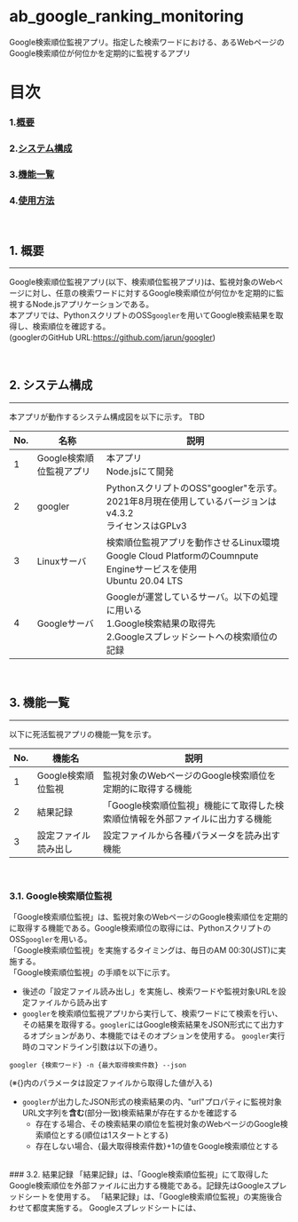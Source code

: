 # ab_google_ranking_monitoring
Google検索順位監視アプリ。指定した検索ワードにおける、あるWebページのGoogle検索順位が何位かを定期的に監視するアプリ


# 目次
### 1.[概要](#anchor1)
### 2.[システム構成](#anchor2)
### 3.[機能一覧](#anchor3)
### 4.[使用方法](#anchor4)


<a id="anchor1"></a><br>    

## 1. 概要
---
Google検索順位監視アプリ(以下、検索順位監視アプリ)は、監視対象のWebページに対し、任意の検索ワードに対するGoogle検索順位が何位かを定期的に監視するNode.jsアプリケーションである。  
本アプリでは、PythonスクリプトのOSS`googler`を用いてGoogle検索結果を取得し、検索順位を確認する。  
(googlerのGitHub URL:https://github.com/jarun/googler)


<a id="anchor2"></a><br>    

## 2. システム構成
---
 本アプリが動作するシステム構成図を以下に示す。
TBD

| No. | 名称                     | 説明                                                                                                                     |
| --- | ------------------------ | ------------------------------------------------------------------------------------------------------------------------ |
| 1   | Google検索順位監視アプリ | 本アプリ<br> Node.jsにて開発                                                                                             |
| 2   | googler                  | PythonスクリプトのOSS"googler"を示す。2021年8月現在使用しているバージョンはv4.3.2<br>ライセンスはGPLv3                   |
| 3   | Linuxサーバ              | 検索順位監視アプリを動作させるLinux環境<br> Google Cloud PlatformのCoumnpute Engineサービスを使用<br>Ubuntu 20.04 LTS    |
| 4   | Googleサーバ             | Googleが運営しているサーバ。以下の処理に用いる<br>1.Google検索結果の取得先<br>2.Googleスプレッドシートへの検索順位の記録 |

<a id="anchor3"></a><br>    
## 3. 機能一覧
---
以下に死活監視アプリの機能一覧を示す。

| No. | 機能名               | 説明                                                                           |
| --- | -------------------- | ------------------------------------------------------------------------------ |
| 1   | Google検索順位監視   | 監視対象のWebページのGoogle検索順位を定期的に取得する機能                      |
| 2   | 結果記録             | 「Google検索順位監視」機能にて取得した検索順位情報を外部ファイルに出力する機能 |
| 3   | 設定ファイル読み出し | 設定ファイルから各種パラメータを読み出す機能                                   |
<br>

### 3.1. Google検索順位監視  
「Google検索順位監視」は、監視対象のWebページのGoogle検索順位を定期的に取得する機能である。Google検索順位の取得には、PythonスクリプトのOSS`googler`を用いる。  
「Google検索順位監視」を実施するタイミングは、毎日のAM 00:30(JST)に実施する。  
「Google検索順位監視」の手順を以下に示す。 

 * 後述の「設定ファイル読み出し」を実施し、検索ワードや監視対象URLを設定ファイルから読み出す
 * `googler`を検索順位監視アプリから実行して、検索ワードにて検索を行い、その結果を取得する。`googler`にはGoogle検索結果をJSON形式にて出力するオプションがあり、本機能ではそのオプションを使用する。 `googler`実行時のコマンドライン引数は以下の通り。
 ```
 googler {検索ワード} -n {最大取得検索件数} --json
 ```
 (※{}内のパラメータは設定ファイルから取得した値が入る)  
 * `googler`が出力したJSON形式の検索結果の内、"url"プロパティに監視対象URL文字列を**含む**(部分一致)検索結果が存在するかを確認する
    * 存在する場合、その検索結果の順位を監視対象のWebページのGoogle検索順位とする(順位は1スタートとする)
    * 存在しない場合、{最大取得検索件数}+1の値をGoogle検索順位とする
<br>
### 3.2. 結果記録  
「結果記録」は、「Google検索順位監視」にて取得したGoogle検索順位を外部ファイルに出力する機能である。記録先はGoogleスプレッドシートを使用する。
「結果記録」は、「Google検索順位監視」の実施後合わせて都度実施する。
Googleスプレッドシートには、
<br>